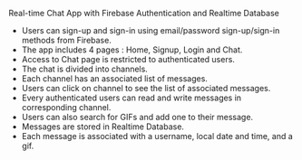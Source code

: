 Real-time Chat App with Firebase Authentication and Realtime Database

- Users can sign-up and sign-in using email/password sign-up/sign-in methods from Firebase.
- The app includes 4 pages : Home, Signup, Login and Chat.
- Access to Chat page is restricted to authenticated users.
- The chat is divided into channels.
- Each channel has an associated list of messages.
- Users can click on channel to see the list of associated messages.
- Every authenticated users can read and write messages in corresponding channel.
- Users can also search for GIFs and add one to their message.
- Messages are stored in Realtime Database.
- Each message is associated with a username, local date and time, and a gif.
